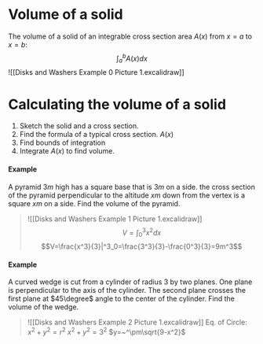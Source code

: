 # Volume of a solid
The volume of a solid of an integrable cross section area $A(x)$ from $x=a$ to $x=b$:
$$\int^b_aA(x)dx$$
![[Disks and Washers Example 0 Picture 1.excalidraw]]
# Calculating the volume of a solid
1. Sketch the solid and a cross section.
2. Find the formula of a typical cross section. $A(x)$
3. Find bounds of integration
4. Integrate $A(x)$ to find volume.
#### Example
A pyramid $3m$ high has a square base that is $3m$ on a side. the cross section of the pyramid perpendicular to the altitude $xm$ down from the vertex is a square $xm$ on a side. Find the volume of the pyramid.
> ![[Disks and Washers Example 1 Picture 1.excalidraw]]
> $$V=\int^3_0x^2dx$$$$V=\frac{x^3}{3}|^3_0=\frac{3^3}{3}-\frac{0^3}{3}=9m^3$$
#### Example
A curved wedge is cut from a cylinder of radius 3 by two planes. One plane is perpendicular to the axis of the cylinder. The second plane crosses the first plane at $45\degree$ angle to the center of the cylinder. Find the volume of the wedge.
> ![[Disks and Washers Example 2 Picture 1.excalidraw]]
> Eq. of Circle: $x^2+y^2=r^2$
> $x^2+y^2=3^2$
> $y=~^\pm\sqrt{9-x^2}$
